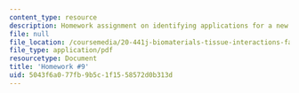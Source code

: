 ```yaml
---
content_type: resource
description: Homework assignment on identifying applications for a new polymer (Vitafilm).
file: null
file_location: /coursemedia/20-441j-biomaterials-tissue-interactions-fall-2009/5043f6a077fb9b5c1f1558572d0b313d_MIT20_441JF09_hw9.pdf
file_type: application/pdf
resourcetype: Document
title: 'Homework #9'
uid: 5043f6a0-77fb-9b5c-1f15-58572d0b313d
---
```

